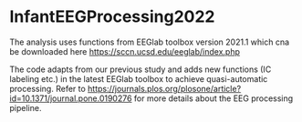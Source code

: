 # InfantEEGProcessing2022
The analysis uses functions from EEGlab toolbox version 2021.1
which cna be downloaded here 
https://sccn.ucsd.edu/eeglab/index.php

The code adapts from our previous study and adds new functions (IC labeling etc.) in the latest EEGlab toolbox
to achieve quasi-automatic processing.
Refer to https://journals.plos.org/plosone/article?id=10.1371/journal.pone.0190276 for more details about the EEG processing pipeline.
